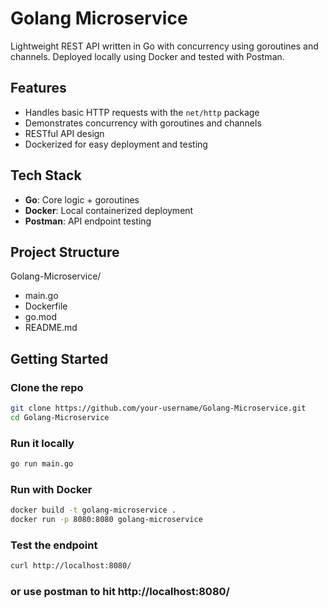 # Golang Microservice

Lightweight REST API written in Go with concurrency using goroutines and channels. Deployed locally using Docker and tested with Postman.

## Features

- Handles basic HTTP requests with the `net/http` package
- Demonstrates concurrency with goroutines and channels
- RESTful API design 
- Dockerized for easy deployment and testing

## Tech Stack

- **Go**: Core logic + goroutines
- **Docker**: Local containerized deployment
- **Postman**: API endpoint testing

## Project Structure

Golang-Microservice/
- main.go
- Dockerfile
- go.mod
- README.md

## Getting Started

### Clone the repo
```bash
git clone https://github.com/your-username/Golang-Microservice.git
cd Golang-Microservice
```

### Run it locally 
```bash 
go run main.go
```

### Run with Docker
```bash
docker build -t golang-microservice .
docker run -p 8080:8080 golang-microservice
```

### Test the endpoint 
```bash
curl http://localhost:8080/
```

### or use postman to hit http://localhost:8080/


